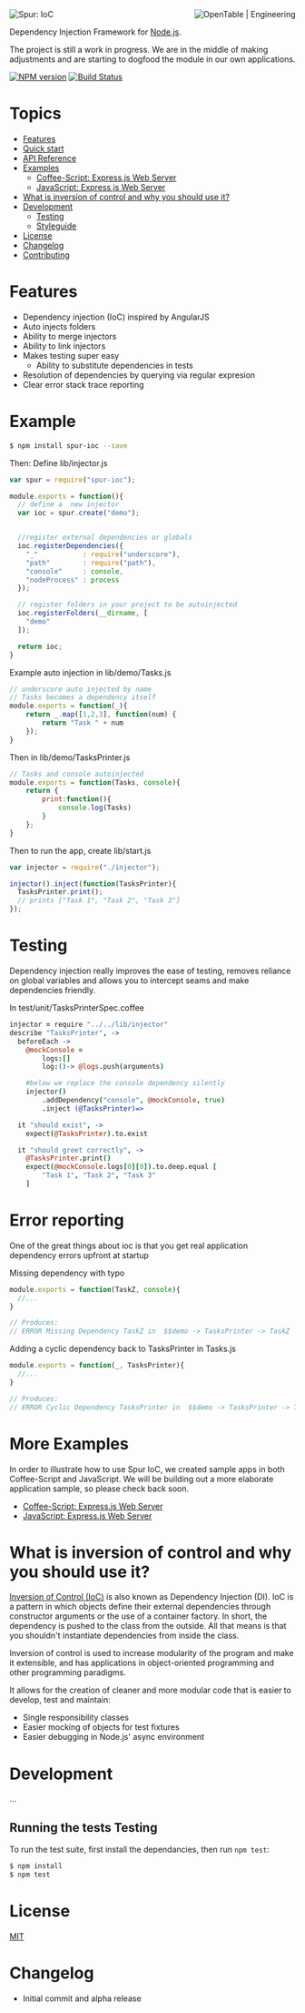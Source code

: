 <div>
    <img src="https://raw.githubusercontent.com/opentable/spur-ioc/master/media/spur-ioc.png" alt="Spur: IoC" title="Spur: IoC">
    <a href="http://www.opentable.com/careers/technology/">
        <img src="https://raw.githubusercontent.com/opentable/spur-ioc/master/media/opentable-engineering.png" alt="OpenTable | Engineering" title="OpenTable | Engineering" align="right" />
    </a>
</div>

Dependency Injection Framework for [Node.js](http://nodejs.org/).

The project is still a work in progress. We are in the middle of making adjustments and are starting to dogfood the module in our own applications.

[![NPM version](https://badge.fury.io/js/spur-ioc.png)](http://badge.fury.io/js/spur-ioc)
[![Build Status](https://travis-ci.org/opentable/spur-ioc.png?branch=master)](https://travis-ci.org/opentable/spur-ioc)

# Topics

- [Features](#features)
- [Quick start](#quick-start)
- [API Reference](API.md)
- [Examples](#examples)
    - [Coffee-Script: Express.js Web Server](https://github.com/opentable/spur-express-coffee-example)
    - [JavaScript: Express.js Web Server](https://github.com/opentable/spur-express-js-example)
- [What is inversion of control and why you should use it?](#what-is-inversion-of-control-and-why-you-should-use-it)
- [Development](#development)
    - [Testing](#testing)
    - [Styleguide](#styleguide)
- [License](#license)
- [Changelog](#changelog)
- [Contributing](#contributing)

# Features

  * Dependency injection (IoC) inspired by AngularJS
  * Auto injects folders
  * Ability to merge injectors
  * Ability to link injectors
  * Makes testing super easy
    * Ability to substitute dependencies in tests
  * Resolution of dependencies by querying via regular expresion
  * Clear error stack trace reporting

# Example

```bash
$ npm install spur-ioc --save
```

Then: Define lib/injector.js

```javascript
var spur = require("spur-ioc");

module.exports = function(){
  // define a  new injector
  var ioc = spur.create("demo");


  //register external dependencies or globals
  ioc.registerDependencies({
    "_"           : require("underscore"),
    "path"        : require("path"),
    "console"     : console,
    "nodeProcess" : process
  });

  // register folders in your project to be autoinjected
  ioc.registerFolders(__dirname, [
    "demo"
  ]);

  return ioc;
}
```

Example auto injection in lib/demo/Tasks.js

```javascript
// underscore auto injected by name
// Tasks becomes a dependency itself
module.exports = function(_){
    return _.map([1,2,3], function(num) {
        return "Task " + num
    });
}
```
Then in lib/demo/TasksPrinter.js

```javascript
// Tasks and console autoinjected
module.exports = function(Tasks, console){
    return {
        print:function(){
            console.log(Tasks)
        }
    };
}
```

Then to run the app, create lib/start.js

```javascript
var injector = require("./injector");

injector().inject(function(TasksPrinter){
  TasksPrinter.print();
  // prints ["Task 1", "Task 2", "Task 3"]
});
```
# Testing

Dependency injection really improves the ease of testing, removes reliance on global variables and allows you to intercept seams and make dependencies friendly.

In test/unit/TasksPrinterSpec.coffee

```coffeescript
injector = require "../../lib/injector"
describe "TasksPrinter", ->
  beforeEach ->
    @mockConsole =
        logs:[]
        log:()-> @logs.push(arguments)

    #below we replace the console dependency silently
    injector()
        .addDependency("console", @mockConsole, true)
        .inject (@TasksPrinter)=>

  it "should exist", ->
    expect(@TasksPrinter).to.exist

  it "should greet correctly", ->
    @TasksPrinter.print()
    expect(@mockConsole.logs[0][0]).to.deep.equal [
        "Task 1", "Task 2", "Task 3"
    ]
```

# Error reporting

One of the great things about ioc is that you get real application dependency errors upfront at startup

Missing dependency with typo

```javascript
module.exports = function(TaskZ, console){
  //...
}

// Produces:
// ERROR Missing Dependency TaskZ in  $$demo -> TasksPrinter -> TaskZ
```

Adding a cyclic dependency back to TasksPrinter in Tasks.js

```javascript
module.exports = function(_, TasksPrinter){
  //...
}

// Produces:
// ERROR Cyclic Dependency TasksPrinter in  $$demo -> TasksPrinter -> Tasks -> TasksPrinter
```

# More Examples

In order to illustrate how to use Spur IoC, we created sample apps in both Coffee-Script and JavaScript. We will be building out a more elaborate application sample, so please check back soon.

 * [Coffee-Script: Express.js Web Server](https://github.com/opentable/spur-express-coffee-example)
 * [JavaScript: Express.js Web Server](https://github.com/opentable/spur-express-js-example)

# What is inversion of control and why you should use it?

[Inversion of Control (IoC)](http://en.wikipedia.org/wiki/Inversion_of_control) is also known as Dependency Injection (DI). IoC is a pattern in which objects define their external dependencies through constructor arguments or the use of a container factory. In short, the dependency is pushed to the class from the outside. All that means is that you shouldn't instantiate dependencies from inside the class.

Inversion of control is used to increase modularity of the program and make it extensible, and has applications in object-oriented programming and other programming paradigms.

It allows for the creation of cleaner and more modular code that is easier to develop, test and maintain:

* Single responsibility classes
* Easier mocking of objects for test fixtures
* Easier debugging in Node.js' async environment

# Development

...

## Running the tests Testing

To run the test suite, first install the dependancies, then run `npm test`:

```bash
$ npm install
$ npm test
```

# License

[MIT](LICENSE)

# Changelog

  * Initial commit and alpha release
